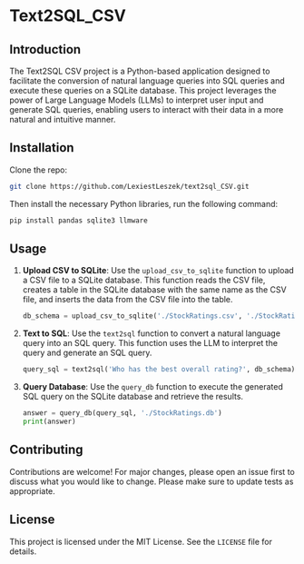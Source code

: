 # Text2SQL_CSV 

## Introduction

The Text2SQL CSV project is a Python-based application designed to facilitate the conversion of natural language queries into SQL queries and execute these queries on a SQLite database. This project leverages the power of Large Language Models (LLMs) to interpret user input and generate SQL queries, enabling users to interact with their data in a more natural and intuitive manner.

## Installation

Clone the repo:

```bash
git clone https://github.com/LexiestLeszek/text2sql_CSV.git
```

Then install the necessary Python libraries, run the following command:

```bash
pip install pandas sqlite3 llmware
```

## Usage

1. **Upload CSV to SQLite**: Use the `upload_csv_to_sqlite` function to upload a CSV file to a SQLite database. This function reads the CSV file, creates a table in the SQLite database with the same name as the CSV file, and inserts the data from the CSV file into the table.

    ```python
    db_schema = upload_csv_to_sqlite('./StockRatings.csv', './StockRatings.db')
    ```

2. **Text to SQL**: Use the `text2sql` function to convert a natural language query into an SQL query. This function uses the LLM to interpret the query and generate an SQL query.

    ```python
    query_sql = text2sql('Who has the best overall rating?', db_schema)
    ```

3. **Query Database**: Use the `query_db` function to execute the generated SQL query on the SQLite database and retrieve the results.

    ```python
    answer = query_db(query_sql, './StockRatings.db')
    print(answer)
    ```

## Contributing

Contributions are welcome! For major changes, please open an issue first to discuss what you would like to change. Please make sure to update tests as appropriate.

## License

This project is licensed under the MIT License. See the `LICENSE` file for details.
